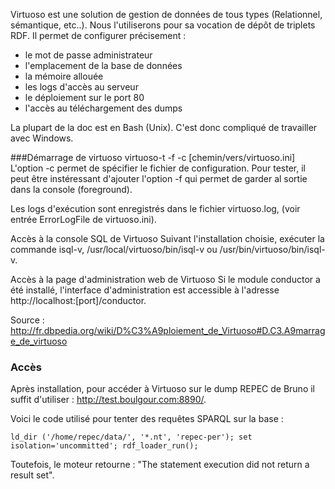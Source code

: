 Virtuoso est une solution de gestion de données de tous types (Relationnel, sémantique, etc..). Nous l'utiliserons
pour sa vocation de dépôt de triplets RDF.
Il permet de configurer précisement : 
 - le mot de passe administrateur
 - l'emplacement de la base de données
 - la mémoire allouée
 - les logs d'accès au serveur
 - le déploiement sur le port 80
 - l'accès au téléchargement des dumps

La plupart de la doc est en Bash (Unix). C'est donc compliqué de travailler avec Windows.

###Démarrage de virtuoso
virtuoso-t -f -c [chemin/vers/virtuoso.ini]
L'option -c permet de spécifier le fichier de configuration. Pour tester, il peut être instéressant d'ajouter l'option -f 
qui permet de garder al sortie dans la console (foreground).

Les logs d'exécution sont enregistrés dans le fichier virtuoso.log, (voir entrée ErrorLogFile de virtuoso.ini).


Accès à la console SQL de Virtuoso
Suivant l'installation choisie, exécuter la commande isql-v, /usr/local/virtuoso/bin/isql-v ou /usr/bin/virtuoso/bin/isql-v.


Accès à la page d'administration web de Virtuoso
Si le module conductor a été installé, l'interface d'administration est accessible 
à l'adresse http://localhost:[port]/conductor. 

Source : http://fr.dbpedia.org/wiki/D%C3%A9ploiement_de_Virtuoso#D.C3.A9marrage_de_virtuoso

### Accès

Après installation, pour accéder à Virtuoso sur le dump REPEC de Bruno il suffit d'utiliser : http://test.boulgour.com:8890/. 

Voici le code utilisé pour tenter des requêtes SPARQL sur la base :

` ld_dir ('/home/repec/data/', '*.nt', 'repec-per');
set isolation='uncommitted';
rdf_loader_run(); `

Toutefois, le moteur retourne : "The statement execution did not return a result set".


